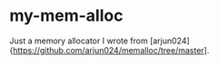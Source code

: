 # my-mem-alloc
Just a memory allocator I wrote from [arjun024]{https://github.com/arjun024/memalloc/tree/master].

